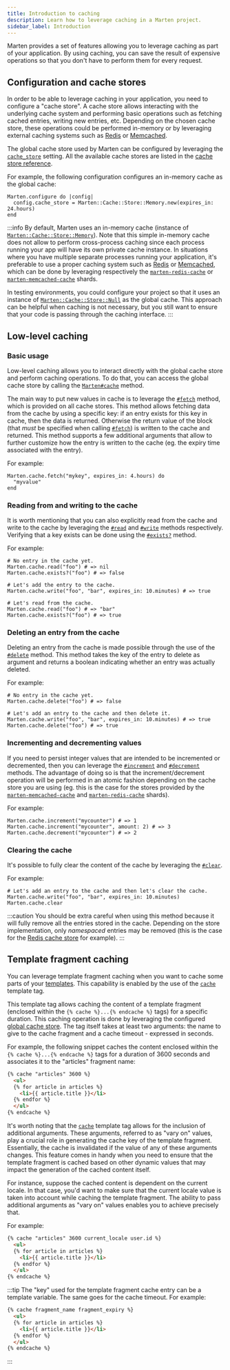 ```yaml
---
title: Introduction to caching
description: Learn how to leverage caching in a Marten project.
sidebar_label: Introduction
---
```


Marten provides a set of features allowing you to leverage caching as part of your application. By using caching, you can save the result of expensive operations so that you don't have to perform them for every request.

## Configuration and cache stores

In order to be able to leverage caching in your application, you need to configure a "cache store". A cache store allows interacting with the underlying cache system and performing basic operations such as fetching cached entries, writing new entries, etc. Depending on the chosen cache store, these operations could be performed in-memory or by leveraging external caching systems such as [Redis](https://redis.io) or [Memcached](https://memcached.org).

The global cache store used by Marten can be configured by leveraging the [`cache_store`](../development/reference/settings.md#cache_store) setting. All the available cache stores are listed in the [cache store reference](./reference/stores.md).

For example, the following configuration configures an in-memory cache as the global cache:

```crystal
Marten.configure do |config|
  config.cache_store = Marten::Cache::Store::Memory.new(expires_in: 24.hours)
end
```

:::info
By default, Marten uses an in-memory cache (instance of [`Marten::Cache::Store::Memory`](pathname:///api/0.5/Marten/Cache/Store/Memory.html)). Note that this simple in-memory cache does not allow to perform cross-process caching since each process running your app will have its own private cache instance. In situations where you have multiple separate processes running your application, it's preferable to use a proper caching system such as [Redis](https://redis.io) or [Memcached](https://memcached.org), which can be done by leveraging respectively the [`marten-redis-cache`](https://github.com/martenframework/marten-redis-cache) or [`marten-memcached-cache`](https://github.com/martenframework/marten-memcached-cache) shards.

In testing environments, you could configure your project so that it uses an instance of [`Marten::Cache::Store::Null`](pathname:///api/0.5/Marten/Cache/Store/Null.html) as the global cache. This approach can be helpful when caching is not necessary, but you still want to ensure that your code is passing through the caching interface.
:::

## Low-level caching

### Basic usage

Low-level caching allows you to interact directly with the global cache store and perform caching operations. To do that, you can access the global cache store by calling the [`Marten#cache`](pathname:///api/0.5/Marten.html#cache%3ACache%3A%3AStore%3A%3ABase-class-method) method.

The main way to put new values in cache is to leverage the [`#fetch`](pathname:///api/0.5/Marten/Cache/Store/Base.html#fetch(key%3AString|Symbol%2Cexpires_at%3ATime|Nil%3Dnil%2Cexpires_in%3ATime%3A%3ASpan|Nil%3Dnil%2Cversion%3AInt32|Nil%3Dnil%2Cforce%3Dfalse%2Crace_condition_ttl%3ATime%3A%3ASpan|Nil%3Dnil%2Ccompress%3ABool|Nil%3Dnil%2Ccompress_threshold%3AInt32|Nil%3Dnil%2C%26)%3AString|Nil-instance-method) method, which is provided on all cache stores. This method allows fetching data from the cache by using a specific key: if an entry exists for this key in cache, then the data is returned. Otherwise the return value of the block (that _must_ be specified when calling [`#fetch`](pathname:///api/0.5/Marten/Cache/Store/Base.html#fetch(key%3AString|Symbol%2Cexpires_at%3ATime|Nil%3Dnil%2Cexpires_in%3ATime%3A%3ASpan|Nil%3Dnil%2Cversion%3AInt32|Nil%3Dnil%2Cforce%3Dfalse%2Crace_condition_ttl%3ATime%3A%3ASpan|Nil%3Dnil%2Ccompress%3ABool|Nil%3Dnil%2Ccompress_threshold%3AInt32|Nil%3Dnil%2C%26)%3AString|Nil-instance-method)) is written to the cache and returned. This method supports a few additional arguments that allow to further customize how the entry is written to the cache (eg. the expiry time associated with the entry).

For example:

```crystal
Marten.cache.fetch("mykey", expires_in: 4.hours) do
  "myvalue"
end
```

### Reading from and writing to the cache

It is worth mentioning that you can also explicitly read from the cache and write to the cache by leveraging the [`#read`](pathname:///api/0.5/Marten/Cache/Store/Base.html#read(key%3AString|Symbol%2Cversion%3AInt32|Nil%3Dnil)%3AString|Nil-instance-method) and [`#write`](pathname:///api/0.5/Marten/Cache/Store/Base.html#write(key%3AString|Symbol%2Cvalue%3AString%2Cexpires_at%3ATime|Nil%3Dnil%2Cexpires_in%3ATime%3A%3ASpan|Nil%3Dnil%2Cversion%3AInt32|Nil%3Dnil%2Crace_condition_ttl%3ATime%3A%3ASpan|Nil%3Dnil%2Ccompress%3ABool|Nil%3Dnil%2Ccompress_threshold%3AInt32|Nil%3Dnil)-instance-method) methods respectively. Verifying that a key exists can be done using the [`#exists?`](pathname:///api/0.5/Marten/Cache/Store/Base.html#exists%3F(key%3AString|Symbol%2Cversion%3AInt32|Nil%3Dnil)%3ABool-instance-method) method.

For example:

```crystal
# No entry in the cache yet.
Marten.cache.read("foo") # => nil
Marten.cache.exists?("foo") # => false

# Let's add the entry to the cache.
Marten.cache.write("foo", "bar", expires_in: 10.minutes) # => true

# Let's read from the cache.
Marten.cache.read("foo") # => "bar"
Marten.cache.exists?("foo") # => true
```

### Deleting an entry from the cache

Deleting an entry from the cache is made possible through the use of the [`#delete`](pathname:///api/0.5/Marten/Cache/Store/Base.html#delete(key%3AString|Symbol)%3ABool-instance-method) method. This method takes the key of the entry to delete as argument and returns a boolean indicating whether an entry was actually deleted.

For example:

```crystal
# No entry in the cache yet.
Marten.cache.delete("foo") # => false

# Let's add an entry to the cache and then delete it.
Marten.cache.write("foo", "bar", expires_in: 10.minutes) # => true
Marten.cache.delete("foo") # => true
```

### Incrementing and decrementing values

If you need to persist integer values that are intended to be incremented or decremented, then you can leverage the [`#increment`](pathname:///api/0.5/Marten/Cache/Store/Base.html#increment(key%3AString%2Camount%3AInt32%3D1%2Cexpires_at%3ATime|Nil%3Dnil%2Cexpires_in%3ATime%3A%3ASpan|Nil%3Dnil%2Cversion%3AInt32|Nil%3Dnil%2Crace_condition_ttl%3ATime%3A%3ASpan|Nil%3Dnil%2Ccompress%3ABool|Nil%3Dnil%2Ccompress_threshold%3AInt32|Nil%3Dnil)%3AInt-instance-method) and [`#decrement`](pathname:///api/0.5/Marten/Cache/Store/Base.html#decrement(key%3AString%2Camount%3AInt32%3D1%2Cexpires_at%3ATime|Nil%3Dnil%2Cexpires_in%3ATime%3A%3ASpan|Nil%3Dnil%2Cversion%3AInt32|Nil%3Dnil%2Crace_condition_ttl%3ATime%3A%3ASpan|Nil%3Dnil%2Ccompress%3ABool|Nil%3Dnil%2Ccompress_threshold%3AInt32|Nil%3Dnil)%3AInt-instance-method) methods. The advantage of doing so is that the increment/decrement operation will be performed in an atomic fashion depending on the cache store you are using (eg. this is the case for the stores provided by the [`marten-memcached-cache`](https://github.com/martenframework/marten-memcached-cache) and [`marten-redis-cache`](https://github.com/martenframework/marten-redis-cache) shards).

For example:

```crystal
Marten.cache.increment("mycounter") # => 1
Marten.cache.increment("mycounter", amount: 2) # => 3
Marten.cache.decrement("mycounter") # => 2
```

### Clearing the cache

It's possible to fully clear the content of the cache by leveraging the [`#clear`](pathname:///api/0.5/Marten/Cache/Store/Base.html#clear-instance-method).

For example:

```crystal
# Let's add an entry to the cache and then let's clear the cache.
Marten.cache.write("foo", "bar", expires_in: 10.minutes)
Marten.cache.clear
```

:::caution
You should be extra careful when using this method because it will fully remove all the entries stored in the cache. Depending on the store implementation, only _namespaced_ entries may be removed (this is the case for the [Redis cache store](https://github.com/martenframework/marten-redis-cache) for example).
:::

## Template fragment caching

You can leverage template fragment caching when you want to cache some parts of your [templates](../templates.mdx). This capability is enabled by the use of the [`cache`](../templates/reference/tags.md#cache) template tag.

This template tag allows caching the content of a template fragment (enclosed within the `{% cache %}...{% endcache %}` tags) for a specific duration. This caching operation is done by leveraging the configured [global cache store](#configuration-and-cache-stores). The tag itself takes at least two arguments: the name to give to the cache fragment and a cache timeout - expressed in seconds.

For example, the following snippet caches the content enclosed within the `{% cache %}...{% endcache %}` tags for a duration of 3600 seconds and associates it to the "articles" fragment name:

```html
{% cache "articles" 3600 %}
  <ul>
  {% for article in articles %}
    <li>{{ article.title }}</li>
  {% endfor %}
  </ul>
{% endcache %}
```

It's worth noting that the [`cache`](../templates/reference/tags.md#cache) template tag allows for the inclusion of additional arguments. These arguments, referred to as "vary on" values, play a crucial role in generating the cache key of the template fragment. Essentially, the cache is invalidated if the value of any of these arguments changes. This feature comes in handy when you need to ensure that the template fragment is cached based on other dynamic values that may impact the generation of the cached content itself.

For instance, suppose the cached content is dependent on the current locale. In that case, you'd want to make sure that the current locale value is taken into account while caching the template fragment. The ability to pass additional arguments as "vary on" values enables you to achieve precisely that.

For example:

```html
{% cache "articles" 3600 current_locale user.id %}
  <ul>
  {% for article in articles %}
    <li>{{ article.title }}</li>
  {% endfor %}
  </ul>
{% endcache %}
```

:::tip
The "key" used for the template fragment cache entry can be a template variable. The same goes for the cache timeout. For example:

```html
{% cache fragment_name fragment_expiry %}
  <ul>
  {% for article in articles %}
    <li>{{ article.title }}</li>
  {% endfor %}
  </ul>
{% endcache %}
```
:::
